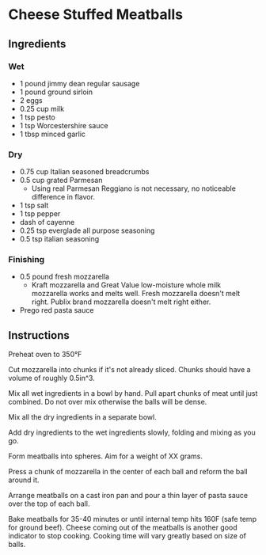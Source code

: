 # Cheese Stuffed Meatballs

## Ingredients

### Wet

- 1 pound jimmy dean regular sausage
- 1 pound ground sirloin
- 2 eggs
- 0.25 cup milk
- 1 tsp pesto
- 1 tsp Worcestershire sauce
- 1 tbsp minced garlic

### Dry

- 0.75 cup Italian seasoned breadcrumbs
- 0.5 cup grated Parmesan
  - Using real Parmesan Reggiano is not necessary, no noticeable difference in flavor.
- 1 tsp salt
- 1 tsp pepper
- dash of cayenne
- 0.25 tsp everglade all purpose seasoning
- 0.5 tsp italian seasoning

### Finishing

- 0.5 pound fresh mozzarella
  - Kraft mozzarella and Great Value low-moisture whole milk mozzarella works and melts well. Fresh mozzarella doesn't melt right. Publix brand mozzarella doesn't melt right either.
- Prego red pasta sauce

## Instructions

Preheat oven to 350°F

Cut mozzarella into chunks if it's not already sliced. Chunks should have a volume of roughly 0.5in^3.

Mix all wet ingredients in a bowl by hand. Pull apart chunks of meat until just combined. Do not over mix otherwise the balls will be dense.

Mix all the dry ingredients in a separate bowl.

Add dry ingredients to the wet ingredients slowly, folding and mixing as you go.

Form meatballs into spheres. Aim for a weight of XX grams.

Press a chunk of mozzarella in the center of each ball and reform the ball around it.

Arrange meatballs on a cast iron pan and pour a thin layer of pasta sauce over the top of each ball.

Bake meatballs for 35-40 minutes or until internal temp hits 160F (safe temp for ground beef). Cheese coming out of the meatballs is another good indicator to stop cooking. Cooking time will vary greatly based on size of balls.

